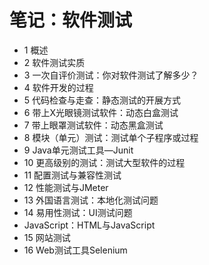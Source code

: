 # 笔记：软件测试
- 1 概述
- 2 软件测试实质
- 3 一次自评价测试：你对软件测试了解多少？
- 4 软件开发的过程
- 5 代码检查与走查：静态测试的开展方式
- 6 带上X光眼镜测试软件：动态白盒测试
- 7 带上眼罩测试软件：动态黑盒测试
- 8 模块（单元）测试：测试单个子程序或过程
- 9 Java单元测试工具—Junit
- 10 更高级别的测试：测试大型软件的过程
- 11 配置测试与兼容性测试
- 12 性能测试与JMeter
- 13 外国语言测试：本地化测试问题
- 14 易用性测试：UI测试问题
- JavaScript：HTML与JavaScript
- 15 网站测试
- 16 Web测试工具Selenium
